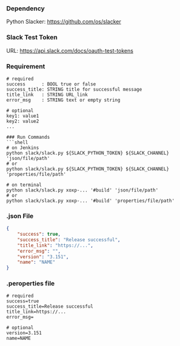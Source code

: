 ### Dependency
Python Slacker: https://github.com/os/slacker

### Slack Test Token 
URL: https://api.slack.com/docs/oauth-test-tokens

### Requirement
```
# required
success      : BOOL true or false
success_title: STRING title for successful message
title_link   : STRING URL_link
error_msg    : STRING text or empty string

# optional
key1: value1
key2: value2
...

### Run Commands
```shell
# on Jenkins
python slack/slack.py ${SLACK_PYTHON_TOKEN} ${SLACK_CHANNEL} 'json/file/path'
# or
python slack/slack.py ${SLACK_PYTHON_TOKEN} ${SLACK_CHANNEL} 'properties/file/path'

# on terminal
python slack/slack.py xoxp-... '#build' 'json/file/path'
# or
python slack/slack.py xoxp-... '#build' 'properties/file/path'
```

### .json File
```json
{
	"success": true,
	"success_title": "Release successful",
	"title_link": "https://...",
	"error_msg": "",
	"version": "3.151",
	"name": "NAME"
}
```

### .peroperties file
```properties
# required
success=true
success_title=Release successful
title_link=https://...
error_msg=

# optional
version=3.151
name=NAME
```